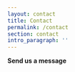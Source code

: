 ```yaml
---
layout: contact
title: Contact
permalink: /contact
section: contact
intro_paragraph: ''
---
```


**Send us a message**
